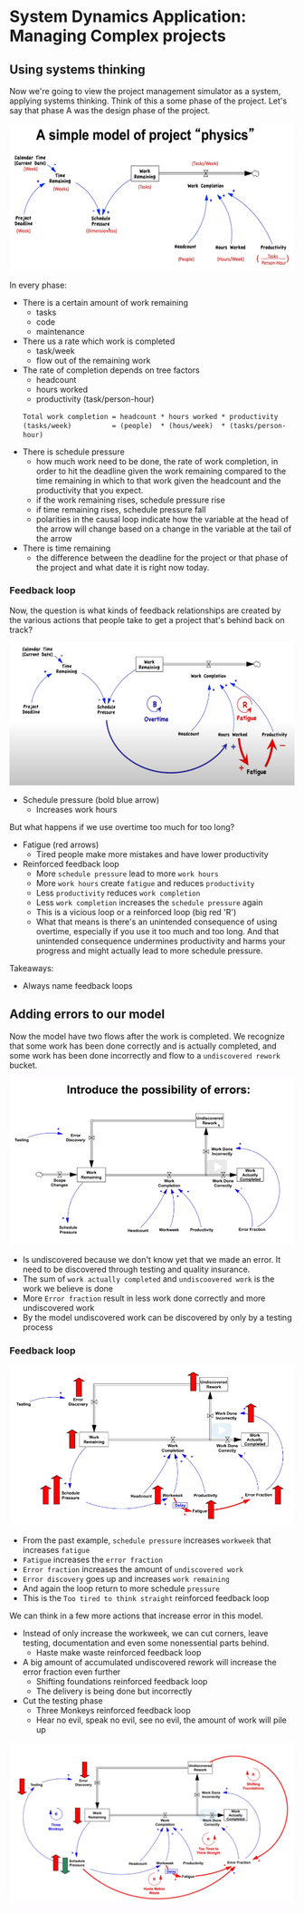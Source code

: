 # System Dynamics Application: Managing Complex projects

## Using systems thinking

Now we're going to view the project management simulator as a system, applying systems thinking. Think of this a some phase of the project. Let's say that phase A was the design phase of the project.

![Project Physics](./project_physics.png)

In every phase:
- There is a certain amount of work remaining
    - tasks
    - code
    - maintenance
- There us a rate which work is completed
    - task/week
    - flow out of the remaining work
- The rate of completion depends on tree factors
    - headcount
    - hours worked
    - productivity (task/person-hour)
    ```
    Total work completion = headcount * hours worked * productivity
    (tasks/week)          = (people)  * (hous/week)  * (tasks/person-hour)
    ```
- There is schedule pressure
    - how much work need to be done, the rate of work completion, in order to hit the deadline given the work remaining compared to the time remaining in which to that work given the headcount and the productivity that you expect.
    - if the work remaining rises, schedule pressure rise
    - if time remaining rises, schedule pressure fall
    - polarities in the causal loop indicate how the variable at the head of the arrow will change based on a change in the variable at the tail of the arrow
- There is time remaining
    - the difference between the deadline for the project or that phase of the project and what date it is right now today.

### Feedback loop

Now, the question is what kinds of feedback relationships are created by the various actions that people take to get a project that's behind back on track?

![Feedbacl Loop](./feedback_loop.png)


- Schedule pressure (bold blue arrow)
    - Increases work hours

But what happens if we use overtime too much for too long?
- Fatigue (red arrows)
    - Tired people make more mistakes and have lower productivity
- Reinforced feedback loop
    - More `schedule pressure` lead to more `work hours`
    - More `work hours` create `fatigue` and reduces `productivity`
    - Less `productivity` reduces `work completion`
    - Less `work completion` increases the `schedule pressure` again
    - This is a vicious loop or a reinforced loop (big red 'R')
    - What that means is there's an unintended consequence of using overtime, especially if you use it too much and too long. And that unintended consequence undermines productivity and harms your progress and might actually lead to more schedule pressure.

Takeaways:
- Always name feedback loops

## Adding errors to our model

Now the model have two flows after the work is completed. We recognize that some work has been done correctly and is actually completed, and some work has been done incorrectly and flow to a `undiscovered rework` bucket.

![Errors](./errors.png)

- Is undiscovered because we don't know yet that we made an error. It need to be discovered through testing and quality insurance.
- The sum of `work actually completed` and `undiscoovered work` is the work we believe is done
- More `Error fraction` result in less work done correctly and more undiscovered work
- By the model undiscovered work can be discovered by only by a testing process

### Feedback loop

![Errors Feedback Loop](./errors_loop.png)

- From the past example, `schedule pressure` increases `workweek` that increases `fatigue`
- `Fatigue` increases the `error fraction`
- `Error fraction` increases the amount of `undiscovered work`
- `Error discovery` goes up and increases `work remaining`
- And again the loop return to more schedule `pressure`
- This is the `Too tired to think straight` reinforced feedback loop

We can think in a few more actions that increase error in this model.
- Instead of only increase the workweek, we can cut corners, leave testing, documentation and even some nonessential parts behind.
    - Haste make waste reinforced feedback loop
- A big amount of accumulated undiscovered rework will increase the error fraction even further
    - Shifting foundations reinforced feedback loop
    - The delivery is being done but incorrectly
- Cut the testing phase
    - Three Monkeys reinforced feedback loop
    - Hear no evil, speak no evil, see no evil, the amount of work will pile up

![Errors Feedback Loop](./errors_loop2.png)
